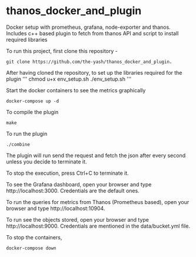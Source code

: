 # thanos_docker_and_plugin
Docker setup with prometheus, grafana, node-exporter and thanos. Includes c++ based plugin to fetch from thanos API and script to install required libraries

To run this project, first clone this repository - 
```
git clone https://github.com/the-yash/thanos_docker_and_plugin.
```

After having cloned the repository, to set up the libraries required for the plugin
''' 
chmod u+x env_setup.sh
./env_setup.sh '''

Start the docker containers to see the metrics graphically
```
docker-compose up -d
```

To compile the plugin
```
make
```

To run the plugin
```
./combine
```

The plugin will run send the request and fetch the json after every second unless you decide to terminate it.

To stop the execution, press Ctrl+C to terminate it.

To see the Grafana dashboard, open your browser and type http://localhost:3000. Credentials are the default ones.

To run the queries for metrics from Thanos (Prometheus based), open your browser and type http://localhost:10904.

To run see the objects stored, open your browser and type http://localhost:9000. Credentials are mentioned in the data/bucket.yml file.

To stop the containers,
```
docker-compose down
```
